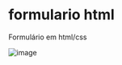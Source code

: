 # formulario html
Formulário em html/css

![image](https://user-images.githubusercontent.com/66957888/226786268-4d6e56af-a6c1-41ea-857b-3cfe5a712ad0.png)
